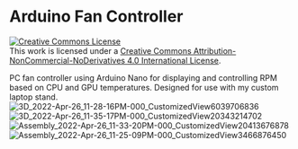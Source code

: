 # Arduino Fan Controller
<a rel="license" href="http://creativecommons.org/licenses/by-nc-nd/4.0/"><img alt="Creative Commons License" style="border-width:0" src="https://i.creativecommons.org/l/by-nc-nd/4.0/88x31.png" /></a><br />This work is licensed under a <a rel="license" href="http://creativecommons.org/licenses/by-nc-nd/4.0/">Creative Commons Attribution-NonCommercial-NoDerivatives 4.0 International License</a>.

PC fan controller using Arduino Nano for displaying and controlling RPM based on CPU and GPU temperatures. Designed for use with my custom laptop stand.
![3D_2022-Apr-26_11-28-16PM-000_CustomizedView6039706836](https://user-images.githubusercontent.com/44434382/165410293-97e09dc1-ad06-471a-b505-dbdf2d517286.png)
![3D_2022-Apr-26_11-35-17PM-000_CustomizedView20343214702](https://user-images.githubusercontent.com/44434382/165410297-0f50c92f-d31a-485c-be0f-a762259648ad.png)
![Assembly_2022-Apr-26_11-33-20PM-000_CustomizedView20413676878](https://user-images.githubusercontent.com/44434382/165410302-b2bdc426-9825-42cc-bb1e-326ed906f9c6.png)
![Assembly_2022-Apr-26_11-25-09PM-000_CustomizedView3466876450](https://user-images.githubusercontent.com/44434382/165410300-3e704a63-c0b8-4c5d-a23c-03555401ad7e.png)
